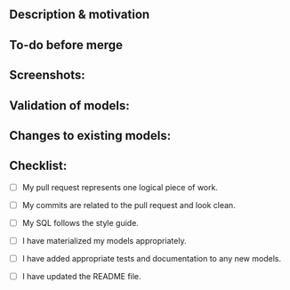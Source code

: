 
<!---

Provide a short summary in the Title above. Examples of good PR titles:

* "Feature: add so-and-so models"

* "Fix: deduplicate such-and-such"

* "Update: dbt version 0.13.0"

-->

## Description & motivation

<!---

Describe your changes, and why you're making them. Is this linked to an open

issue, a Trello card, or another pull request? Link it here.

-->

## To-do before merge

<!---

(Optional -- remove this section if not needed)

Include any notes about things that need to happen before this PR is merged, e.g.:

- [ ] Change the base branch

- [ ] Update dbt Cloud jobs

- [ ] Ensure PR #56 is merged

-->

## Screenshots:

<!---

Include a screenshot of the relevant section of the updated DAG. You can access

your version of the DAG by running `dbt docs generate && dbt docs serve`.

-->

## Validation of models:

<!---

Include any output that confirms that the models do what is expected. This might

be a link to an in-development dashboard in your BI tool, or a query that

compares an existing model with a new one.

-->

## Changes to existing models:

<!---

Include this section if you are changing any existing models. Link any related

pull requests on your BI tool, or instructions for merge (e.g. whether old

models should be dropped after merge, or whether a full-refresh run is required)

-->

## Checklist:

<!---

This checklist is mostly useful as a reminder of small things that can easily be

forgotten – it is meant as a helpful tool rather than hoops to jump through.

Put an `x` in all the items that apply, make notes next to any that haven't been

addressed, and remove any items that are not relevant to this PR.

-->

- [ ] My pull request represents one logical piece of work.

- [ ] My commits are related to the pull request and look clean.

- [ ] My SQL follows the style guide.

- [ ] I have materialized my models appropriately.

- [ ] I have added appropriate tests and documentation to any new models.

- [ ] I have updated the README file.
